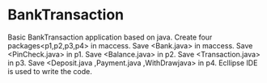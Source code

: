 # BankTransaction
Basic BankTransaction application based on java.
Create four packages<p1,p2,p3,p4> in maccess.
Save <Bank.java> in maccess.
Save <PinCheck.java> in p1.
Save <Balance.java> in p2.
Save <Transaction.java> in p3.
Save <Deposit.java ,Payment.java ,WithDrawjava> in p4.
Ecllipse IDE is used to write the code. 
